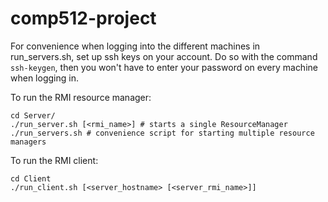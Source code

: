 # comp512-project



For convenience when logging into the different machines in run_servers.sh, set up ssh keys on your account.
Do so with the command ```ssh-keygen```, then you won't have to enter your password on every machine when logging in.

To run the RMI resource manager:

```
cd Server/
./run_server.sh [<rmi_name>] # starts a single ResourceManager
./run_servers.sh # convenience script for starting multiple resource managers
```

To run the RMI client:

```
cd Client
./run_client.sh [<server_hostname> [<server_rmi_name>]]
```
